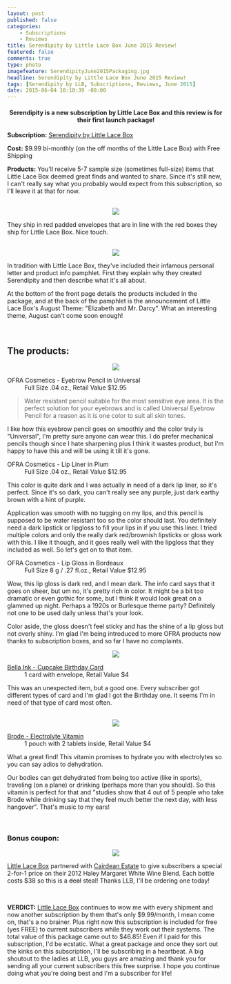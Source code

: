 ```yaml
---
layout: post
published: false
categories: 
    - Subscriptions
    - Reviews
title: Serendipity by Little Lace Box June 2015 Review!
featured: false
comments: true
type: photo
imagefeature: SerendipityJune2015Packaging.jpg
headline: Serendipity by Little Lace Box June 2015 Review!
tags: [Serendipity by LLB, Subscriptions, Reviews, June 2015]
date: 2015-06-04 18:10:39 -08:00
---
```


<center><H4>Serendipity is a new subscription by Little Lace Box and this review is for their first launch package!</H4></center>

<p><b>Subscription:</b> <a href="http://littlelacebox.com?rfsn=93842.4b16b">Serendipity by Little Lace Box</a></p>
<p><b>Cost:</b> $9.99 bi-monthly (on the off months of the Little Lace Box) with Free Shipping</p>
<p><b>Products:</b> You'll receive 5-7 sample size (sometimes full-size) items that Little Lace Box deemed great finds and wanted to share. Since it's still new, I can't really say what you probably would expect from this subscription, so I'll leave it at that for now.</p>

<br>

<center><img src='/images/SerendipityJune2015Packaging.jpg'></center>
<p>They ship in red padded envelopes that are in line with the red boxes they ship for Little Lace Box. Nice touch.</p>
<br>

<center><img src='/images/SerendipityJune2015InfoCard.jpg'></center>
<p>In tradition with Little Lace Box, they've included their infamous personal letter and product info pamphlet. First they explain why they created Serendipity and then describe what it's all about.</p>
<p>At the bottom of the front page details the products included in the package, and at the back of the pamphlet is the announcement of Little Lace Box's August Theme: "Elizabeth and Mr. Darcy". What an interesting theme, August can't come soon enough!</p>
<br>

## The products:
<center><img src='/images/SerendipityJune2015BeautyItems.jpg'></center>
<DL>
<DT>OFRA Cosmetics - Eyebrow Pencil in Universal</a></DT>
<DD>Full Size .04 oz., Retail Value $12.95</DD>
</DL>

<blockquote>
Water resistant pencil suitable for the most sensitive eye area. It is the perfect solution for your eyebrows and is called Universal Eyebrow Pencil for a reason as it is one color to suit all skin tones.
</blockquote>
<p>I like how this eyebrow pencil goes on smoothly and the color truly is "Universal", I'm pretty sure anyone can wear this. I do prefer mechanical pencils though since I hate sharpening plus I think it wastes product, but I'm happy to have this and will be using it till it's gone.</p>

<DL>
<DT>OFRA Cosmetics - Lip Liner in Plum</DT>
<DD>Full Size .04 oz., Retail Value $12.95</DD>
</DL>

<p>This color is quite dark and I was actually in need of a dark lip liner, so it's perfect. Since it's so dark, you can't really see any purple, just dark earthy brown with a hint of purple.</p>
<p>Application was smooth with no tugging on my lips, and this pencil is supposed to be water resistant too so the color should last. You definitely need a dark lipstick or lipgloss to fill your lips in if you use this liner. I tried multiple colors and only the really dark red/brownish lipsticks or gloss work with this. I like it though, and it goes really well with the lipgloss that they included as well. So let's get on to that item.</p>

<DL>
<DT>OFRA Cosmetics - Lip Gloss in Bordeaux</DT>
<DD>Full Size 8 g / .27 fl.oz., Retail Value $12.95</DD>
</DL>
<p>Wow, this lip gloss is dark red, and I mean dark. The info card says that it goes on sheer, but um no, it's pretty rich in color. It might be a bit too dramatic or even gothic for some, but I think it would look great on a glammed up night. Perhaps a 1920s or Burlesque theme party? Definitely not one to be used daily unless that's your look.</p>
<p>Color aside, the gloss doesn't feel sticky and has the shine of a lip gloss but not overly shiny. I'm glad I'm being introduced to more OFRA products now thanks to subscription boxes, and so far I have no complaints.</p>

<center><img src='/images/SerendipityJune2015GreetingCard.jpg'></center>

<DL>
<DT><a href="http://www.bellaink.com/shop/cc-31-cupcake-birthday-folded-note">Bella Ink - Cupcake Birthday Card</a></DT>
<DD>1 card with envelope, Retail Value $4</DD>
<p>This was an unexpected item, but a good one. Every subscriber got different types of card and I'm glad I got the Birthday one. It seems I'm in need of that type of card most often.</p>
</DL>

<br>

<center><img src='/images/SerendipityJune2015Brode.jpg'></center>

<DL>
<DT><a href='http://brode.co'>Brode - Electrolyte Vitamin</a></DT>
<DD>1 pouch with 2 tablets inside, Retail Value $4</DD>
</DL>
<p>What a great find! This vitamin promises to hydrate you with electrolytes so you can say adios to dehydration.</p>
<p>Our bodies can get dehydrated from being too active (like in sports), traveling (on a plane) or drinking (perhaps more than you should). So this vitamin is perfect for that and "studies show that 4 out of 5 people who take Brode while drinking say that they feel much better the next day, with less hangover". That's music to my ears!</p>

<br>

### Bonus coupon:

<center><img src='/images/SerendipityJune2015Coupon.jpg'></center>

<p><a href="http://littlelacebox.com?rfsn=93842.4b16b">Little Lace Box</a> partnered with <a href='http://www.cairdeanestate.com/product/Haley-Margaret-2012-Napa-Valley-White-Wine'>Cairdean Estate</a> to give subscribers a special 2-for-1 price on their 2012 Haley Margaret White Wine Blend. Each bottle costs $38 so this is a <strike>deal</strike> steal! Thanks LLB, I'll be ordering one today!</p>

<br>

<p><b>VERDICT:</b> <a href="http://littlelacebox.com?rfsn=93842.4b16b">Little Lace Box</a> continues to wow me with every shipment and now another subscription by them that's only $9.99/month, I mean come on, that's a no brainer. Plus right now this subscription is included for free (yes FREE) to current subscribers while they work out their systems. The total value of this package came out to $46.85! Even if I paid for this subscription, I'd be ecstatic. What a great package and once they sort out the kinks on this subscription, I'll be subscribing in a heartbeat. A big shoutout to the ladies at LLB, you guys are amazing and thank you for sending all your current subscribers this free surprise. I hope you continue doing what you're doing best and I'm a subscriber for life!</p>
